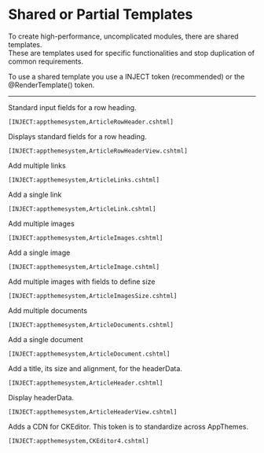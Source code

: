 ﻿# Shared or Partial Templates

To create high-performance, uncomplicated modules, there are shared templates.   
These are templates used for specific functionalities and stop duplication of common requirements.

To use a shared template you use a INJECT token (recommended) or the @RenderTemplate() token.

---

Standard input fields for a row heading.  
```
[INJECT:appthemesystem,ArticleRowHeader.cshtml]
```
Displays standard fields for a row heading.
```
[INJECT:appthemesystem,ArticleRowHeaderView.cshtml]
```
Add multiple links 
```
[INJECT:appthemesystem,ArticleLinks.cshtml]
```
Add a single link
```
[INJECT:appthemesystem,ArticleLink.cshtml]
```
Add multiple images 
```
[INJECT:appthemesystem,ArticleImages.cshtml]
```
Add a single image
```
[INJECT:appthemesystem,ArticleImage.cshtml]
```
Add multiple images with fields to define size
```
[INJECT:appthemesystem,ArticleImagesSize.cshtml]
```
Add multiple documents 
```
[INJECT:appthemesystem,ArticleDocuments.cshtml]
```
Add a single document
```
[INJECT:appthemesystem,ArticleDocument.cshtml]
```
Add a title, its size and alignment, for the headerData.
```
[INJECT:appthemesystem,ArticleHeader.cshtml]
```
Display headerData.
```
[INJECT:appthemesystem,ArticleHeaderView.cshtml]
```
Adds a CDN for CKEditor. This token is to standardize across AppThemes.
```
[INJECT:appthemesystem,CKEditor4.cshtml]
```